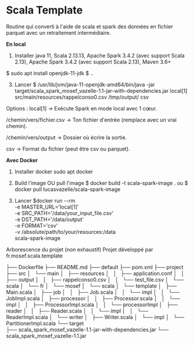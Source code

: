 # Scala Template
Routine qui converti à l'aide de scala et  spark des données en fichier parquet avec un retraitement intermédiaire.

**En local**

1. Installer java 11, Scala	2.13.13,  Apache Spark	3.4.2 (avec support Scala 2.13), Apache Spark	3.4.2 (avec support Scala 2.13), 
Maven	3.6+

$ sudo apt install openjdk-11-jdk
$ ..

3. Lancer
$ /usr/lib/jvm/java-11-openjdk-amd64/bin/java -jar target/scala_spark_mosef_vazelle-1.1-jar-with-dependencies.jar local[1] src/main/resources/rappelconso0.csv /tmp/output/ csv

Options : 
local[1] → Exécute Spark en mode local avec 1 cœur.

/chemin/vers/fichier.csv → Ton fichier d'entrée (remplace avec un vrai chemin).

/chemin/vers/output → Dossier où écrire la sortie.

csv → Format du fichier (peut être csv ou parquet).

**Avec Docker**
1. Installer docker
sudo apt docker

2. Build l'image OU pull l'image
$ docker build -t scala-spark-image .
ou 
$ docker pull lucasvazelle/scala-spark-image

3. Lancer 
$docker run --rm \
  -e MASTER_URL='local[1]' \
  -e SRC_PATH='/data/your_input_file.csv' \
  -e DST_PATH='/data/output' \
  -e FORMAT='csv' \
  -v /absolute/path/to/your/resources:/data \
  scala-spark-image




Arborescence du projet (non exhaustif)
Projet développé par fr.mosef.scala.template

├── Dockerfile
├── README.md
├── default
├── pom.xml
├── project
├── src
│   └── main 
│       ├── resources
│       │   ├── application.conf
│       │   ├── output
│       │   ├── rappelconso0.csv
│       │   └── test_file.csv
│       └── scala 
│           └── fr
│               └── mosef
│                   └── scala
│                       └── template
│                           ├── Main.scala
│                           ├── job
│                           │   ├── Job.scala
│                           │   └── impl
│                           │       └── JobImpl.scala
│                           ├── processor
│                           │   ├── Processor.scala
│                           │   └── impl
│                           │       ├── ProcessorImpl.scala
│                           │       └── processorImpl
│                           ├── reader
│                           │   ├── Reader.scala
│                           │   └── impl
│                           │       └── ReaderImpl.scala
│                           └── writer
│                               ├── Writer.scala
│                               └── impl
│                                   └── PartitionerImpl.scala
└── target  
    ├── scala_spark_mosef_vazelle-1.1-jar-with-dependencies.jar
    └── scala_spark_mosef_vazelle-1.1.jar










